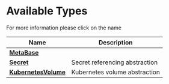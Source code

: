 # Available Types

For more information please click on the name
<center>

| Name | Description |
|---|---|
| **[MetaBase](base_types.md)** |  |
| **[Secret](secret_types.md)** | Secret referencing abstraction |
| **[KubernetesVolume](volume_types.md)** | Kubernetes volume abstraction |
</center>

